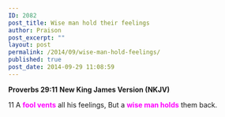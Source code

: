 ```yaml
---
ID: 2082
post_title: Wise man hold their feelings
author: Praison
post_excerpt: ""
layout: post
permalink: /2014/09/wise-man-hold-feelings/
published: true
post_date: 2014-09-29 11:08:59
---
```

<strong>Proverbs 29:11</strong>
<strong> New King James Version (NKJV)</strong>

11 A <span style="color: #ff00ff;"><strong>fool vents</strong></span> all his feelings,
But a <span style="color: #ff00ff;"><strong>wise man holds</strong></span> them back.